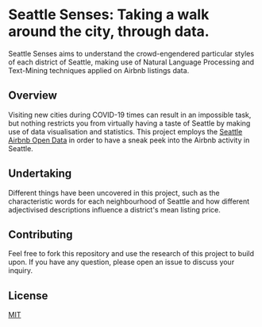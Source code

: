 # Seattle Senses: Taking a walk around the city, through data.
Seattle Senses aims to understand the crowd-engendered particular styles of each district of Seattle, making use of Natural Language Processing and Text-Mining techniques applied on Airbnb listings data.

## Overview

Visiting new cities during COVID-19 times can result in an impossible task, but nothing restricts you from virtually having a taste of Seattle by making use of data visualisation and statistics. This project employs the [Seattle Airbnb Open Data](https://www.kaggle.com/airbnb/seattle) in order to have a sneak peek into the Airbnb activity in Seattle.

## Undertaking
Different things have been uncovered in this project, such as the characteristic words for each neighbourhood of Seattle and how different adjectivised descriptions influence a district's mean listing price.



## Contributing
Feel free to fork this repository and use the research of this project to build upon. If you have any question, please open an issue to discuss your inquiry.

## License
[MIT](https://choosealicense.com/licenses/mit/)
